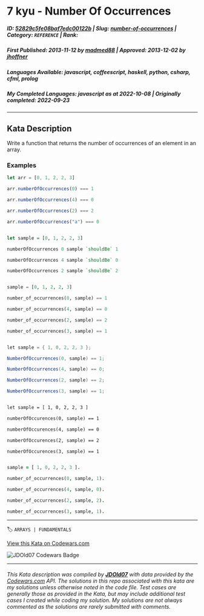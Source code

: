# 7 kyu - Number Of Occurrences

##### **ID**: [52829c5fe08baf7edc00122b](https://www.codewars.com/kata/52829c5fe08baf7edc00122b) | **Slug**: [number-of-occurrences](https://www.codewars.com/kata/52829c5fe08baf7edc00122b) | **Category**: `REFERENCE` | **Rank**: <span style="color:white">7 kyu</span>

##### **First Published**: 2013-11-12 **_by_** [madmed88](https://www.codewars.com/users/madmed88) | **Approved**: 2013-12-02 **_by_** [jhoffner](https://www.codewars.com/users/jhoffner)

##### **Languages Available**: javascript, coffeescript, haskell, python, csharp, cfml, prolog

##### **My Completed Languages**: javascript **_as at_** 2022-10-08 | **Originally completed**: 2022-09-23

---

## Kata Description

Write a function that returns the number of occurrences of an element in an array.

### Examples

```javascript
let arr = [0, 1, 2, 2, 3]

arr.numberOfOccurrences(0) === 1

arr.numberOfOccurrences(4) === 0

arr.numberOfOccurrences(2) === 2

arr.numberOfOccurrences("a") === 0
```

```haskell

let sample = [0, 1, 2, 2, 3]

numberOfOccurrences 0 sample `shouldBe` 1

numberOfOccurrences 4 sample `shouldBe` 0

numberOfOccurrences 2 sample `shouldBe` 2

```

```python

sample = [0, 1, 2, 2, 3]

number_of_occurrences(0, sample) == 1

number_of_occurrences(4, sample) == 0

number_of_occurrences(2, sample) == 2

number_of_occurrences(3, sample) == 1

```

```csharp

let sample = { 1, 0, 2, 2, 3 };

NumberOfOccurrences(0, sample) == 1;

NumberOfOccurrences(4, sample) == 0;

NumberOfOccurrences(2, sample) == 2;

NumberOfOccurrences(3, sample) == 1;

```

```cfml

let sample = [ 1, 0, 2, 2, 3 ]

numberOfOccurences(0, sample) == 1

numberOfOccurences(4, sample) == 0

numberOfOccurences(2, sample) == 2

numberOfOccurences(3, sample) == 1

```

```prolog

sample = [ 1, 0, 2, 2, 3 ].

number_of_occurrences(0, sample, 1).

number_of_occurrences(4, sample, 0).

number_of_occurrences(2, sample, 2).

number_of_occurrences(3, sample, 1).

```

---

🏷 `ARRAYS | FUNDAMENTALS`

[View this Kata on Codewars.com](https://www.codewars.com/kata/52829c5fe08baf7edc00122b)

![](https://www.codewars.com/users/jdold07/badges/large "JDOld07 Codewars Badge")

---

###### _This Kata description was compiled by [**JDOld07**](https://tpstech.dev) with data provided by the [Codewars.com](https://www.codewars.com) API. The solutions in this repo associated with this kata are my solutions unless otherwise noted in the code file. Test cases are generally those as provided in the Kata, but may include additional test cases I created while coding my solution. My solutions are not always commented as the solutions are rarely submitted with comments._

